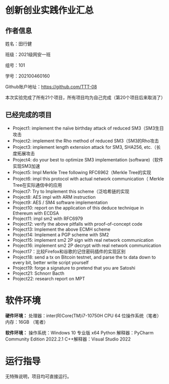 # 创新创业实践作业汇总
## 作者信息
姓名：田行健

班级：2021级网安一班

组号：101

学号：202100460160

Github账户地址：https://github.com/TTT-08

本次实验完成了所有21个项目，所有项目均为自己完成（第20个项目后来取消了）

## 已经完成的项目
* Project1: implement the naïve birthday attack of reduced SM3（SM3生日攻击
* Project2: implement the Rho method of reduced SM3（SM3的Rho攻击
* Project3: implement length extension attack for SM3, SHA256, etc.（长度拓展攻击
* Project4: do your best to optimize SM3 implementation (software)（软件实现SM3加速
* Project5: Impl Merkle Tree following RFC6962（Merkle Tree的实现
* Project6: impl this protocol with actual network communication（ Merkle Tree在实际通信中的应用
* Project7: Try to Implement this scheme（泛哈希链的实现
* Project8: AES impl with ARM instruction
* Project9: AES / SM4 software implementation
* Project10: report on the application of this deduce technique in Ethereum with ECDSA
* Project11: impl sm2 with RFC6979
* Project12: verify the above pitfalls with proof-of-concept code
* Project13: Implement the above ECMH scheme
* Project14: Implement a PGP scheme with SM2
* Project15: implement sm2 2P sign with real network communication
* Project16: implement sm2 2P decrypt with real network communication
* Project17：比较Firefox和谷歌的记住密码插件的实现区别
* Project18: send a tx on Bitcoin testnet, and parse the tx data down to every bit, better write script yourself
* Project19: forge a signature to pretend that you are Satoshi
* Project21: Schnorr Bacth
* Project22: research report on MPT

# 软件环境

**硬件环境：**
处理器：inter(R)Core(TM)i7-10750H CPU 64 位操作系统（笔者）
内存：16GB （笔者）

**软件环境：**
操作系统：Windows 10 专业版 x64
Python 解释器：PyCharm Community Edition 2022.2.1
C++解释器：Visual Studio 2022

# 运行指导
无特殊说明，项目均可直接运行。